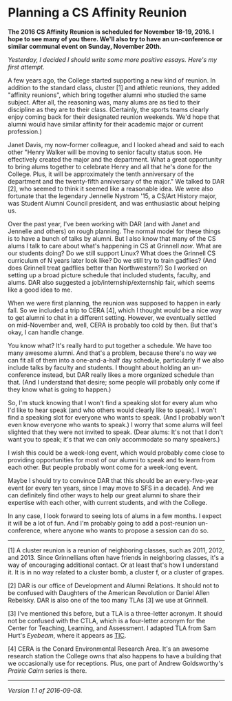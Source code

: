 Planning a CS Affinity Reunion
==============================

**The 2016 CS Affinity Reunion is scheduled for November 18-19, 2016.
I hope to see many of you there.  We'll also try to have an un-conference
or similar communal event on Sunday, November 20th.**

*Yesterday, I decided I should write some more positive essays.  Here's
my first attempt.*

A few years ago, the College started supporting a new kind of reunion.
In addition to the standard class, cluster [1] and athletic reunions,
they added "affinity reunions", which bring together alumni who studied
the same subject.  After all, the reasoning was, many alums are as tied
to their discipline as they are to their class.  (Certainly, the sports
teams clearly enjoy coming back for their designated reunion weekends.
We'd hope that alumni would have similar affinity for their academic
major or current profession.)

Janet Davis, my now-former colleague, and I looked ahead and said to
each other "Henry Walker will be moving to senior faculty status soon.
He effectively created the major and the department.  What a great
opportunity to bring alums together to celebrate Henry and all that
he's done for the College.  Plus, it will be approximately the tenth
anniversary of the department and the twenty-fifth anniversary of the
major."  We talked to DAR [2],
who seemed to think it seemed like a reasonable idea.
We were also fortunate that the legendary Jennelle Nystrom '15, a CS/Art
History major, was Student Alumni Council president, and was enthusiastic
about helping us.

Over the past year, I've been working with DAR (and with Janet and
Jennelle and others) on rough planning.  The normal model for these
things is to have a bunch of talks by alumni.  But I also know that
many of the CS alums I talk to care about what's happening in CS at
Grinnell *now*.  What are our students doing?  Do we still support
Linux?  What does the Grinnell CS curriculum of N years later look like?
Do we still try to train gadflies?  (And does Grinnell treat gadflies
better than Northwestern?)  So I worked on setting up a broad picture
schedule that included students, faculty, and alums.  DAR also suggested
a job/internship/externship fair, which seems like a good idea to me.

When we were first planning, the reunion was supposed to happen in
early fall.  So we included a trip to CERA [4], which I thought would
be a nice way to get alumni to chat in a different setting.  However,
we eventually settled on mid-November and, well, CERA is probably too
cold by then.  But that's okay, I can handle change.

You know what?  It's really hard to put together a schedule.  We have
too many awesome alumni.  And that's a problem, because there's no way
we can fit all of them into a one-and-a-half day schedule, particularly
if we also include talks by faculty and students.  I thought about holding 
an un-conference instead, but DAR really likes a more organized schedule
than that.  (And I understand that desire; some people will probably
only come if they know what is going to happen.)

So, I'm stuck knowing that I won't find a speaking slot for every alum
who I'd like to hear speak (and who others would clearly like to speak).
I won't find a speaking slot for everyone who wants to speak.  (And I
probably won't even know everyone who wants to speak.)  I worry that
some alums will feel slighted that they were not invited to speak.
(Dear alums: It's not that I don't want you to speak; it's that we can
only accommodate so many speakers.)

I wish this could be a week-long event, which would probably come close
to providing opportunities for most of our alumni to speak and to learn
from each other.  But people probably wont come for a week-long event.

Maybe I should try to convince DAR that this should be an every-five-year
event (or every ten years, since I may move to SFS in a decade).  And we
can definitely find other ways to help our great alumni to share their
expertise with each other, with current students, and with the College.

In any case, I look forward to seeing lots of alums in a few months.
I expect it will be a lot of fun.  And I'm probably going to add a 
post-reunion un-conference, where anyone who wants to propose a session
can do so.

---

[1] A cluster reunion is a reunion of neighboring classes, such as
2011, 2012, and 2013.  Since Grinnellians often have friends in
neighboring classes, it's a way of encouraging additional contact.
Or at least that's how I understand it.  It is in no way related
to a cluster bomb, a cluster f, or a cluster of grapes.

[2] DAR is our office of Development and Alumni Relations.  It should
not to be confused with Daughters of the American Revolution or Daniel
Allen Rebelsky.  DAR is also one of the too many TLAs [3] we use at
Grinnell.

[3] I've mentioned this before, but a TLA is a three-letter acronym.
It should not be confused with the CTLA, which is a four-letter
acronym for the Center for Teaching, Learning, and Assessment.
I adapted TLA from Sam Hurt's *Eyebeam*, where it appears
as [TIC](http://eyebeam.com/1985/index.php?num=45).

[4] CERA is the Conard Environmental Research Area.  It's an awesome
research station the College owns that also happens to have a building
that we occasionally use for receptions.  Plus, one part of Andrew
Goldsworthy's _Prairie Cairn_ series is there.

---

*Version 1.1 of 2016-09-08.*
